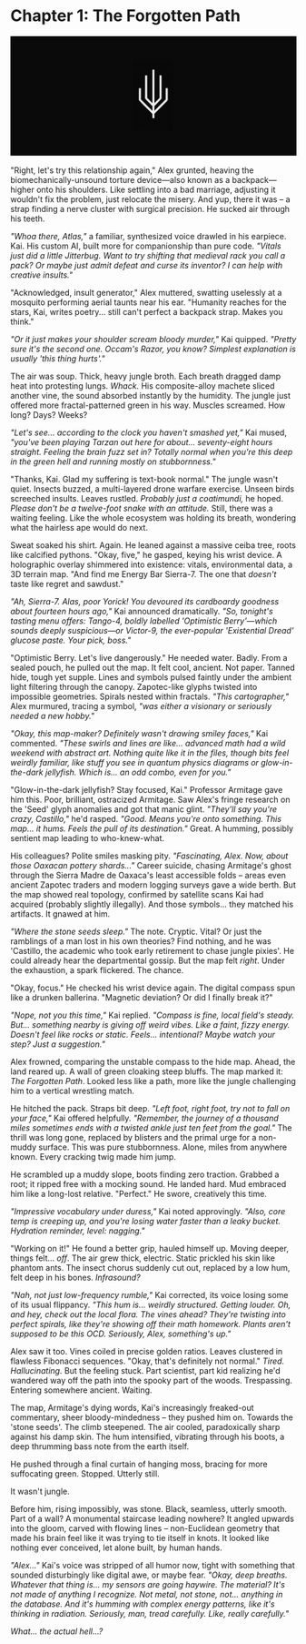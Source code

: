 # Chapter 1: The Forgotten Path

![The Seed Symbol](images/seed.png)

"Right, let's try this relationship again," Alex grunted, heaving the biomechanically-unsound torture device—also known as a backpack—higher onto his shoulders. Like settling into a bad marriage, adjusting it wouldn't fix the problem, just relocate the misery. And yup, there it was – a strap finding a nerve cluster with surgical precision. He sucked air through his teeth.

*"Whoa there, Atlas,"* a familiar, synthesized voice drawled in his earpiece. Kai. His custom AI, built more for companionship than pure code. *"Vitals just did a little Jitterbug. Want to try shifting that medieval rack you call a pack? Or maybe just admit defeat and curse its inventor? I can help with creative insults."*

"Acknowledged, insult generator," Alex muttered, swatting uselessly at a mosquito performing aerial taunts near his ear. "Humanity reaches for the stars, Kai, writes poetry... still can't perfect a backpack strap. Makes you think."

*"Or it just makes your shoulder scream bloody murder,"* Kai quipped. *"Pretty sure it's the second one. Occam's Razor, you know? Simplest explanation is usually 'this thing hurts'."*

The air was soup. Thick, heavy jungle broth. Each breath dragged damp heat into protesting lungs. *Whack.* His composite-alloy machete sliced another vine, the sound absorbed instantly by the humidity. The jungle just offered more fractal-patterned green in his way. Muscles screamed. How long? Days? Weeks?

*"Let's see... according to the clock you haven't smashed yet,"* Kai mused, *"you've been playing Tarzan out here for about... seventy-eight hours straight. Feeling the brain fuzz set in? Totally normal when you're this deep in the green hell and running mostly on stubbornness."*

"Thanks, Kai. Glad my suffering is text-book normal." The jungle wasn't quiet. Insects buzzed, a multi-layered drone warfare exercise. Unseen birds screeched insults. Leaves rustled. *Probably just a coatimundi,* he hoped. *Please don't be a twelve-foot snake with an attitude.* Still, there was a waiting feeling. Like the whole ecosystem was holding its breath, wondering what the hairless ape would do next.

Sweat soaked his shirt. Again. He leaned against a massive ceiba tree, roots like calcified pythons. "Okay, five," he gasped, keying his wrist device. A holographic overlay shimmered into existence: vitals, environmental data, a 3D terrain map. "And find me Energy Bar Sierra-7. The one that *doesn't* taste like regret and sawdust."

*"Ah, Sierra-7. Alas, poor Yorick! You devoured its cardboardy goodness about fourteen hours ago,"* Kai announced dramatically. *"So, tonight's tasting menu offers: Tango-4, boldly labelled 'Optimistic Berry'—which sounds deeply suspicious—or Victor-9, the ever-popular 'Existential Dread' glucose paste. Your pick, boss."*

"Optimistic Berry. Let's live dangerously." He needed water. Badly. From a sealed pouch, he pulled out the map. It felt cool, ancient. Not paper. Tanned hide, tough yet supple. Lines and symbols pulsed faintly under the ambient light filtering through the canopy. Zapotec-like glyphs twisted into impossible geometries. Spirals nested within fractals. *"This cartographer,"* Alex murmured, tracing a symbol, *"was either a visionary or seriously needed a new hobby."*

*"Okay, this map-maker? Definitely wasn't drawing smiley faces,"* Kai commented. *"These swirls and lines are like... advanced math had a wild weekend with abstract art. Nothing quite like it in the files, though bits feel weirdly familiar, like stuff you see in quantum physics diagrams or glow-in-the-dark jellyfish. Which is... an odd combo, even for you."*

"Glow-in-the-dark jellyfish? Stay focused, Kai." Professor Armitage gave him this. Poor, brilliant, ostracized Armitage. Saw Alex's fringe research on the 'Seed' glyph anomalies and got that manic glint. *"They'll say you're crazy, Castillo,"* he'd rasped. *"Good. Means you're onto something. This map... it hums. Feels the pull of its destination."* Great. A humming, possibly sentient map leading to who-knew-what.

His colleagues? Polite smiles masking pity. *"Fascinating, Alex. Now, about those Oaxacan pottery shards..."* Career suicide, chasing Armitage's ghost through the Sierra Madre de Oaxaca's least accessible folds – areas even ancient Zapotec traders and modern logging surveys gave a wide berth. But the map showed real topology, confirmed by satellite scans Kai had acquired (probably slightly illegally). And those symbols... they matched his artifacts. It gnawed at him.

*"Where the stone seeds sleep."* The note. Cryptic. Vital? Or just the ramblings of a man lost in his own theories? Find nothing, and he was 'Castillo, the academic who took early retirement to chase jungle pixies'. He could already hear the departmental gossip. But the map felt *right*. Under the exhaustion, a spark flickered. The chance.

"Okay, focus." He checked his wrist device again. The digital compass spun like a drunken ballerina. "Magnetic deviation? Or did I finally break it?"

*"Nope, not you this time,"* Kai replied. *"Compass is fine, local field's steady. But... something nearby is giving off weird vibes. Like a faint, fizzy energy. Doesn't feel like rocks or static. Feels... intentional? Maybe watch your step? Just a suggestion."*

Alex frowned, comparing the unstable compass to the hide map. Ahead, the land reared up. A wall of green cloaking steep bluffs. The map marked it: *The Forgotten Path*. Looked less like a path, more like the jungle challenging him to a vertical wrestling match.

He hitched the pack. Straps bit deep. *"Left foot, right foot, try not to fall on your face,"* Kai offered helpfully. *"Remember, the journey of a thousand miles sometimes ends with a twisted ankle just ten feet from the goal."* The thrill was long gone, replaced by blisters and the primal urge for a non-muddy surface. This was pure stubbornness. Alone, miles from anywhere known. Every cracking twig made him jump.

He scrambled up a muddy slope, boots finding zero traction. Grabbed a root; it ripped free with a mocking sound. He landed hard. Mud embraced him like a long-lost relative. "Perfect." He swore, creatively this time.

*"Impressive vocabulary under duress,"* Kai noted approvingly. *"Also, core temp is creeping up, and you're losing water faster than a leaky bucket. Hydration reminder, level: nagging."*

"Working on it!" He found a better grip, hauled himself up. Moving deeper, things felt... *off*. The air grew thick, electric. Static prickled his skin like phantom ants. The insect chorus suddenly cut out, replaced by a low hum, felt deep in his bones. *Infrasound?*

*"Nah, not just low-frequency rumble,"* Kai corrected, its voice losing some of its usual flippancy. *"This hum is... weirdly structured. Getting louder. Oh, and hey, check out the local flora. The vines ahead? They're twisting into perfect spirals, like they're showing off their math homework. Plants aren't supposed to be this OCD. Seriously, Alex, something's up."*

Alex saw it too. Vines coiled in precise golden ratios. Leaves clustered in flawless Fibonacci sequences. "Okay, that's definitely not normal." *Tired. Hallucinating.* But the feeling stuck. Part scientist, part kid realizing he'd wandered way off the path into the spooky part of the woods. Trespassing. Entering somewhere ancient. Waiting.

The map, Armitage's dying words, Kai's increasingly freaked-out commentary, sheer bloody-mindedness – they pushed him on. Towards the 'stone seeds'. The climb steepened. The air cooled, paradoxically sharp against his damp skin. The hum intensified, vibrating through his boots, a deep thrumming bass note from the earth itself.

He pushed through a final curtain of hanging moss, bracing for more suffocating green. Stopped. Utterly still.

It wasn't jungle.

Before him, rising impossibly, was stone. Black, seamless, utterly smooth. Part of a wall? A monumental staircase leading nowhere? It angled upwards into the gloom, carved with flowing lines – non-Euclidean geometry that made his brain feel like it was trying to tie itself in knots. It looked like nothing ever conceived, let alone built, by human hands.

*"Alex..."* Kai's voice was stripped of all humor now, tight with something that sounded disturbingly like digital awe, or maybe fear. *"Okay, deep breaths. Whatever that thing is... my sensors are going haywire. The material? It's not made of anything I recognize. Not metal, not stone, not... anything in the database. And it's humming with complex energy patterns, like it's *thinking* in radiation. Seriously, man, tread carefully. Like, *really* carefully."*

*What... the actual hell...?* 